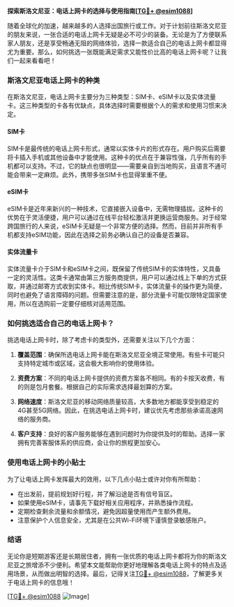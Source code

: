 **探索斯洛文尼亚：电话上网卡的选择与使用指南[[TG💪+ @esim1088](https://t.me/s/esim1088)]**

随着全球化的加速，越来越多的人选择出国旅行或工作。对于计划前往斯洛文尼亚的朋友来说，一张合适的电话上网卡无疑是必不可少的装备。无论是为了方便联系家人朋友，还是享受畅通无阻的网络体验，选择一款适合自己的电话上网卡都显得尤为重要。那么，如何挑选一张既能满足需求又能性价比高的电话上网卡呢？让我们一起来看看吧！

### 斯洛文尼亚电话上网卡的种类

在斯洛文尼亚，电话上网卡主要分为三种类型：SIM卡、eSIM卡以及实体流量卡。这三种类型的卡各有优缺点，具体选择时需要根据个人的需求和使用习惯来决定。

#### SIM卡

SIM卡是最传统的电话上网卡形式，通常以实体卡片的形式存在。用户购买后需要将卡插入手机或其他设备中才能使用。这种卡的优点在于兼容性强，几乎所有的手机都可以支持。不过，它的缺点也很明显——需要亲自到当地购买，且语言不通可能会带来一定麻烦。此外，携带多张SIM卡也显得笨重不便。

#### eSIM卡

eSIM卡是近年来新兴的一种技术，它直接嵌入设备中，无需物理插拔。这种卡的优势在于灵活便捷，用户可以通过在线平台轻松激活并更换运营商服务。对于经常跨国旅行的人来说，eSIM卡无疑是一个非常方便的选择。然而，目前并非所有手机都支持eSIM功能，因此在选择之前务必确认自己的设备是否兼容。

#### 实体流量卡

实体流量卡介于SIM卡和eSIM卡之间，既保留了传统SIM卡的实体特性，又具备一定的灵活性。这类卡通常由第三方服务商提供，用户可以通过线上下单的方式获取，并通过邮寄方式收到实体卡。相比传统SIM卡，实体流量卡的操作更为简便，同时也避免了语言障碍的问题。但需要注意的是，部分流量卡可能仅限特定国家使用，所以在选购前一定要仔细核对适用范围。

### 如何挑选适合自己的电话上网卡？

挑选电话上网卡时，除了考虑卡的类型外，还需要关注以下几个方面：

1. **覆盖范围**：确保所选电话上网卡能在斯洛文尼亚全境正常使用。有些卡可能只支持特定城市或区域，这会极大影响你的使用体验。
   
2. **资费方案**：不同的电话上网卡提供的资费方案各不相同。有的卡按天收费，有的则是包月套餐。根据自己的实际需求选择最划算的方案。

3. **网络速度**：斯洛文尼亚的移动网络质量较高，大多数地方都能享受到稳定的4G甚至5G网络。因此，在挑选电话上网卡时，建议优先考虑那些承诺高速网络的服务商。

4. **客户支持**：良好的客户服务能够在遇到问题时为你提供及时的帮助。选择一家拥有完善客服体系的供应商，会让你的旅程更加安心。

### 使用电话上网卡的小贴士

为了让电话上网卡发挥最大的效用，以下几点小贴士或许对你有所帮助：

- 在出发前，提前规划好行程，并了解沿途是否有信号盲区。
- 如果使用eSIM卡，请事先下载好相关应用程序，并熟悉操作流程。
- 定期检查剩余流量和余额情况，避免因超量使用而产生额外费用。
- 注意保护个人信息安全，尤其是在公共Wi-Fi环境下谨慎登录敏感账户。

### 结语

无论你是短期游客还是长期居住者，拥有一张优质的电话上网卡都将为你的斯洛文尼亚之旅增添不少便利。希望本文能帮助你更好地理解各类电话上网卡的特点及适用场景，从而做出明智的选择。最后，记得关注[TG💪+ @esim1088](https://t.me/s/esim1088)，了解更多关于电话上网卡的信息哦！

[[TG💪+ @esim1088](https://t.me/s/esim1088) ![Image](https://i.postimg.cc/4NQfJmqS/Snipaste-2025-05-13-00-14-12.png)]